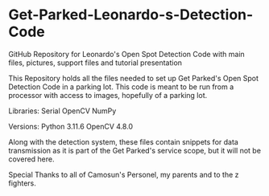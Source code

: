 # Get-Parked-Leonardo-s-Detection-Code
GitHub Repository for Leonardo's Open Spot Detection Code with main files, pictures, support files and tutorial presentation

This Repository holds all the files needed to set up Get Parked's Open Spot Detection Code in a parking lot.
This code is meant to be run from a processor with access to images, hopefully of a parking lot.

Libraries:
  Serial
  OpenCV
  NumPy
  
Versions:
  Python 3.11.6
  OpenCV 4.8.0

  Along with the detection system, these files contain snippets for data transmission as it is part of the Get Parked's service scope, but it will not
  be covered here.
  
  Special Thanks to all of Camosun's Personel, my parents and to the z fighters.
